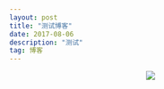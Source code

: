 ```yaml
---
layout: post
title: "测试博客"
date: 2017-08-06 
description: "测试"
tag: 博客 
---   
```


<div align="center"><img src="/image/posts/2017-08-06/ok.png"/></div>